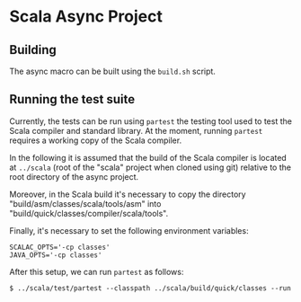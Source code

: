 Scala Async Project
===================

Building
--------

The async macro can be built using the `build.sh` script.

Running the test suite
----------------------

Currently, the tests can be run using `partest` the testing tool used
to test the Scala compiler and standard library. At the moment,
running `partest` requires a working copy of the Scala compiler.

In the following it is assumed that the build of the Scala compiler is
located at `../scala` (root of the "scala" project when cloned using
git) relative to the root directory of the async project.

Moreover, in the Scala build it's necessary to copy the directory
"build/asm/classes/scala/tools/asm" into
"build/quick/classes/compiler/scala/tools".

Finally, it's necessary to set the following environment variables:

```
SCALAC_OPTS='-cp classes'
JAVA_OPTS='-cp classes'
```

After this setup, we can run `partest` as follows:

```
$ ../scala/test/partest --classpath ../scala/build/quick/classes --run
```

